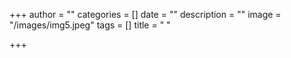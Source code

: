 +++
author = ""
categories = []
date = ""
description = ""
image = "/images/img5.jpeg"
tags = []
title = "    "

+++
